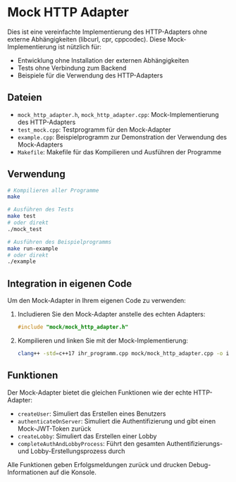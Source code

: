 # Mock HTTP Adapter

Dies ist eine vereinfachte Implementierung des HTTP-Adapters ohne externe Abhängigkeiten (libcurl, cpr, cppcodec). Diese Mock-Implementierung ist nützlich für:

- Entwicklung ohne Installation der externen Abhängigkeiten
- Tests ohne Verbindung zum Backend
- Beispiele für die Verwendung des HTTP-Adapters

## Dateien

- `mock_http_adapter.h`, `mock_http_adapter.cpp`: Mock-Implementierung des HTTP-Adapters
- `test_mock.cpp`: Testprogramm für den Mock-Adapter
- `example.cpp`: Beispielprogramm zur Demonstration der Verwendung des Mock-Adapters
- `Makefile`: Makefile für das Kompilieren und Ausführen der Programme

## Verwendung

```bash
# Kompilieren aller Programme
make

# Ausführen des Tests
make test
# oder direkt
./mock_test

# Ausführen des Beispielprogramms
make run-example
# oder direkt
./example
```

## Integration in eigenen Code

Um den Mock-Adapter in Ihrem eigenen Code zu verwenden:

1. Includieren Sie den Mock-Adapter anstelle des echten Adapters:
   ```cpp
   #include "mock/mock_http_adapter.h"
   ```

2. Kompilieren und linken Sie mit der Mock-Implementierung:
   ```bash
   clang++ -std=c++17 ihr_programm.cpp mock/mock_http_adapter.cpp -o ihr_programm
   ```

## Funktionen

Der Mock-Adapter bietet die gleichen Funktionen wie der echte HTTP-Adapter:

- `createUser`: Simuliert das Erstellen eines Benutzers
- `authenticateOnServer`: Simuliert die Authentifizierung und gibt einen Mock-JWT-Token zurück
- `createLobby`: Simuliert das Erstellen einer Lobby
- `completeAuthAndLobbyProcess`: Führt den gesamten Authentifizierungs- und Lobby-Erstellungsprozess durch

Alle Funktionen geben Erfolgsmeldungen zurück und drucken Debug-Informationen auf die Konsole.
